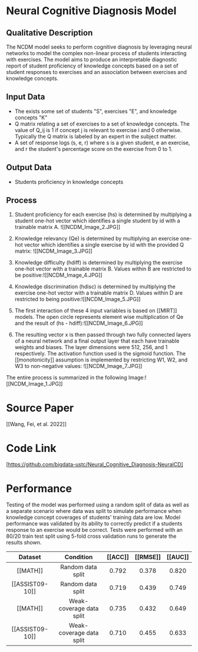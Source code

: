 # Neural Cognitive Diagnosis Model
## Qualitative Description
The NCDM model seeks to perform cognitive diagnosis by leveraging neural networks to model the complex non-linear process of students interacting with exercises. The model aims to produce an interpretable diagnostic report of student proficiency of knowledge concepts based on a set of student responses to exercises and an association between exercises and knowledge concepts. 

## Input Data
-  The exists some set of students "S", exercises "E", and knowledge concepts "K"
- Q matrix relating a set of exercises to a set of knowledge concepts. The value of Q_ij is 1 if concept j is relevant to exercise i and 0 otherwise. Typically the Q matrix is labeled by an expert in the subject matter.
- A set of response logs (s, e, r) where s is a given student, e an exercise, and r the student's percentage score on the exercise from 0 to 1.
## Output Data
 - Students proficiency in knowledge concepts
## Process
 1.  Student proficiency for each exercise (hs) is determined by multiplying a student one-hot vector which identifies a single student by id with a trainable matrix A. ![[NCDM_Image_2.JPG]]
 2. Knowledge relevancy (Qe) is determined by multiplying an exercise one-hot vector which identifies a single exercise by id with the provided Q matrix: ![[NCDM_Image_3.JPG]]

 3. Knowledge difficulty (hdiff) is determined by multiplying the exercise one-hot vector with a trainable matrix B. Values within B are restricted to be positive:![[NCDM_Image_4.JPG]]
 4. Knowledge discrimination (hdisc) is determined by multiplying the exercise one-hot vector with a trainable matrix D. Values within D are restricted to being positive:![[NCDM_Image_5.JPG]]
 5. The first interaction of these 4 input variables is based on [[MIRT]] models. The open circle represents element wise multiplication of Qe and the result of (hs - hdiff):![[NCDM_Image_6.JPG]]
 
6. The resulting vector x is then passed through two fully connected layers of a neural network and a final output layer that each have trainable weights and biases. The layer dimensions were 512, 256, and 1 respectively. The activation function used is the sigmoid function. The [[monotonicity]] assumption is implemented by restricting W1, W2, and W3 to non-negative values: 
![[NCDM_Image_7.JPG]]

The entire process is summarized in the following Image:![[NCDM_Image_1.JPG]]
# Source Paper
[[Wang, Fei, et al. 2022]]
# Code Link
[https://github.com/bigdata-ustc/Neural_Cognitive_Diagnosis-NeuralCD]
# Performance
Testing of the model was performed using a random split of data as well as a separate scenario where data was split to simulate performance when knowledge concept coverages of students' training data are low. Model performance was validated by its ability to correctly predict if a students response to an exercise would be correct. Tests were performed with an 80/20 train test split using 5-fold cross validation runs to generate the results shown.

|     Dataset     |        Condition         | [[ACC]] | [[RMSE]] | [[AUC]] |
| :-------------: | :----------------------: | :-----: | :------: | :-----: |
|    [[MATH]]     |    Random data split     |  0.792  |  0.378   |  0.820  |
| [[ASSIST09-10]] |    Random data split     |  0.719  |  0.439   |  0.749  |
|    [[MATH]]     | Weak-coverage data split |  0.735  |  0.432   |  0.649  |
| [[ASSIST09-10]] | Weak-coverage data split |  0.710  |  0.455   |  0.633  |

